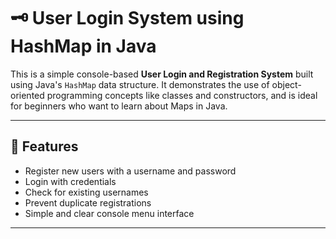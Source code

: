 # 🗝️ User Login System using HashMap in Java

This is a simple console-based **User Login and Registration System** built using Java's `HashMap` data structure. It demonstrates the use of object-oriented programming concepts like classes and constructors, and is ideal for beginners who want to learn about Maps in Java.

---

## 🚀 Features

- Register new users with a username and password
- Login with credentials
- Check for existing usernames
- Prevent duplicate registrations
- Simple and clear console menu interface

---